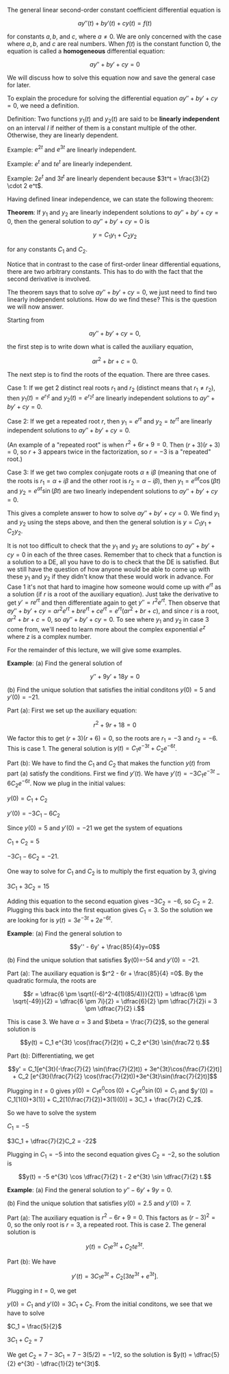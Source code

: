 The general linear second-order constant coefficient differential equation is


$$ay''(t) + by'(t) + cy(t) = f(t)$$


for constants $a,b,$ and $c$, where $a \ne 0$. We are only concerned with the case where $a,b$, and $c$ are real numbers.
When $f(t)$ is the constant function $0$, the equation is called a **homogeneous** differential equation:


$$ay'' + by' + cy = 0 $$


We will discuss how to solve this equation now and save the general case for later.

To explain the procedure for solving the differential equation $ay'' + by' + cy = 0$, we need a definition.

Definition: Two functions $y_1(t)$ and $y_2(t)$ are said to be **linearly independent** on an interval $I$ if neither of them is a constant multiple of the other. Otherwise, they are linearly dependent.

Example: $e^{2t}$ and $e^{3t}$ are linearly independent.

Example: $e^t$ and $t e^t$ are linearly independent.

Example: $2e^t$ and $3t^t$ are linearly dependent because $3t^t = \frac{3}{2} \cdot 2 e^t$.

Having defined linear independence, we can state the following theorem:

**Theorem**: If $y_1$ and $y_2$ are linearly independent solutions to $ay'' + by' + cy = 0$, then the general solution to $ay'' + by' + cy = 0$ is


$$
y = C_1 y_1 + C_2 y_2
$$


for any constants $C_1$ and $C_2$.

Notice that in contrast to the case of first-order linear differential equations, there are two arbitrary constants. This has to do with the fact that the second derivative is involved. 

The theorem says that to solve $ay'' + by' + cy = 0$, we just need to find two linearly independent solutions. How do we find these? This is the question we will now answer.

Starting from


$$ay'' + by' + cy = 0,$$


the first step is to write down what is called the auxiliary equation,


$$ar^2 + br + c=0.$$


The next step is to find the roots of the equation. There are three cases.

Case 1: If we get $2$ distinct real roots $r_1$ and $r_2$ (distinct means that $r_1 \ne r_2$), then $y_1(t) = e^{r_1 t}$ and $y_2(t) = e^{r_2 t}$ are linearly independent solutions to $ay'' + by' + cy = 0$.

Case 2: If we get a repeated root $r$, then $y_1 = e^{rt}$ and $y_2 = t e^{rt}$ are linearly independent solutions to $ay'' + by' + cy = 0$.

(An example of a "repeated root" is when $r^2+6r+9=0$. Then $(r+3)(r+3)=0$, so $r+3$ appears twice in the factorization, so $r=-3$ is a "repeated" root.)

Case 3: If we get two complex conjugate roots $\alpha \pm i \beta$ (meaning that one of the roots is $r_1 = \alpha + i \beta$ and the other root is $r_2 = \alpha - i \beta$), then $y_1 = e^{\alpha t} \cos(\beta t)$ and $y_2 = e^{\alpha t} \sin(\beta t)$ are two linearly independent solutions to $ay'' + by' + cy = 0$.

This gives a complete answer to how to solve $ay'' + by' + cy = 0$. We find $y_1$ and $y_2$ using the steps above, and then the general solution is $y = C_1 y_1 + C_2 y_2$.

It is not too difficult to check that the $y_1$ and $y_2$ are solutions to $ay'' + by' + cy = 0$ in each of the three cases. Remember that to check that a function is a solution to a DE, all you have to do is to check that the DE is satisfied. But we still have the question of how anyone would be able to come up with these $y_1$ and $y_2$ if they didn't know that these would work in advance. For Case 1 it's not that hard to imagine how someone would come up with $e^{rt}$ as a solution (if $r$ is a root of the auxiliary equation). Just take the derivative to get $y' = re^{rt}$ and then differentiate again to get $y'' = r^2 e^{rt}$. Then observe that $ay'' + by' + cy = a r^2 e^{rt} + br e^{rt} + c e^{rt} = e^{rt}(ar^2 + br + c)$, and since $r$ is a root, $ar^2 + br+c=0$, so $ay'' + by' + cy = 0$. To see where $y_1$ and $y_2$ in case 3 come from, we'll need to learn more about the complex exponential $e^{z}$ where $z$ is a complex number.

For the remainder of this lecture, we will give some examples.

**Example**: (a) Find the general solution of

$$y'' + 9y' + 18y = 0$$

(b) Find the unique solution that satisfies the initial conditons $y(0)=5$ and $y'(0)=-21$.

Part (a): First we set up the auxiliary equation:

$$r^2+9r+18=0$$

We factor this to get $(r+3)(r+6)=0$, so the roots are $r_1 = -3$ and $r_2=-6$. This is case 1. The general solution is $y(t) = C_1 e^{-3t} + C_2 e^{-6t}$.

Part (b): We have to find the $C_1$ and $C_2$ that makes the function $y(t)$ from part (a) satisfy the conditions. First we find $y'(t)$. We have $y'(t) = -3C_1 e^{-3t} -6 C_2 e^{-6t}$. Now we plug in the initial values:

$y(0) = C_1 + C_2$

$y'(0) = -3 C_1 - 6C_2$

Since $y(0)=5$ and $y'(0)=-21$ we get the system of equations

$C_1 + C_2 = 5$

$-3C_1 - 6C_2 = -21$.

One way to solve for $C_1$ and $C_2$ is to multiply the first equation by $3$, giving

$3C_1 + 3C_2 = 15$

Adding this equation to the second equation gives $-3 C_2 = -6$, so $C_2=2$. Plugging this back into the first equation gives $C_1 = 3$. So the solution we are looking for is $y(t) = 3 e^{-3t} + 2e^{-6t}$.

**Example**: (a) Find the general solution to

$$y'' - 6y' + \frac{85}{4}y=0$$

(b) Find the unique solution that satisfies $y(0)=-54 and $y'(0)=-21$.

Part (a): The auxiliary equation is $r^2 - 6r + \frac{85}{4} =0$. By the quadratic formula, the roots are

$$r = \dfrac{6 \pm \sqrt{(-6)^2-4(1)(85/4)}}{2(1)} = \dfrac{6 \pm \sqrt{-49}}{2} = \dfrac{6 \pm 7i}{2} = \dfrac{6}{2} \pm \dfrac{7}{2}i = 3 \pm \dfrac{7}{2} i.$$

This is case 3. We have $\alpha = 3$ and $\beta = \frac{7}{2}$, so the general solution is

$$y(t) = C_1 e^{3t} \cos(\frac{7}{2}t) + C_2 e^{3t} \sin(\frac72 t).$$

Part (b): Differentiating, we get

$$y' = C_1[e^{3t}(-\frac{7}{2} \sin(\frac{7}{2}t)) + 3e^{3t}\cos(\frac{7}{2}t)] + C_2 [e^{3t}(\frac{7}{2} \cos(\frac{7}{2}t))+3e^{3t}\sin(\frac{7}{2}t)]$$

Plugging in $t=0$ gives $y(0)=C_1 e^0 \cos(0) + C_2 e^0 \sin(0) = C_1$ and $y'(0) = C_1[1(0)+3(1)] + C_2[1(\frac{7}{2})+3(1)(0)] = 3C_1 + \frac{7}{2} C_2$.

So we have to solve the system

$C_1= -5$

$3C_1 + \dfrac{7}{2}C_2 = -22$


Plugging in $C_1=-5$ into the second equation gives $C_2=-2$, so the solution is

$$y(t) = -5 e^{3t} \cos \dfrac{7}{2} t - 2 e^{3t} \sin \dfrac{7}{2} t.$$

**Example**: (a) Find the general solution to $y''-6y'+9y=0$.

(b) Find the unique solution that satisfies $y(0)=2.5$ and $y'(0)=7$.

Part (a): The auxiliary equation is $r^2-6r+9=0$. This factors as $(r-3)^2=0$, so the only root is $r=3$, a repeated root. This is case 2. The general solution is

$$y(t) = C_1 e^{3t} + C_2 t e^{3t}.$$

Part (b): We have

$$y'(t) = 3 C_1 e^{3t} + C_2[ 3 t e^{3t} + e^{3t}].$$

Plugging in $t=0$, we get

$y(0) = C_1$ and $y'(0) = 3 C_1 + C_2$. From the initial conditons, we see that we have to solve

$C_1 = \frac{5}{2}$

$3C_1 + C_2 = 7$

We get $C_2 = 7 - 3 C_1 = 7 - 3(5/2) = -1/2$, so the solution is $y(t) = \dfrac{5}{2} e^{3t} - \dfrac{1}{2} te^{3t}$.
